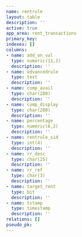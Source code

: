 ```yaml
---
name: rentrule
layout: table
description: ''
active: true
app_area: rent_transactions
primary_key: 
indexes: []
columns:
- name: add_on_val
  type: numeric(11,2)
  description: ''
- name: advancedrule
  type: text
  description: ''
- name: comp_avail
  type: char(200)
  description: ''
- name: comp_display
  type: char(200)
  description: ''
- name: percentage
  type: numeric(6,2)
  description: ''
- name: rentrule_sid
  type: int(4)
  description: ''
- name: rr_desc
  type: char(25)
  description: ''
- name: rr_ref
  type: char(3)
  description: ''
- name: target_rent
  type: bit
  description: ''
- name: tstamp
  type: timestamp
  description: ''
relations: []
pseudo_pk: 
---
```


